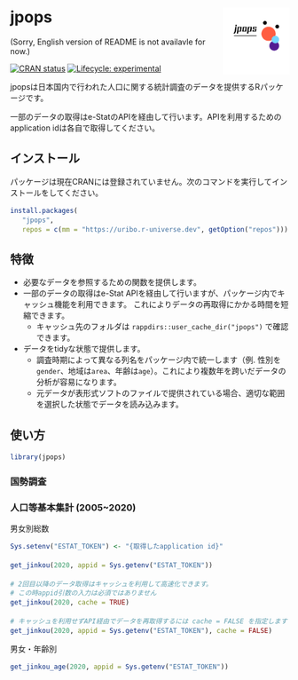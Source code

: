 
<!-- README.md is generated from README.Rmd. Please edit that file -->

# jpops <img src="man/figures/logo.png" align="right" width="120px" />

(Sorry, English version of README is not availavle for now.)

<!-- badges: start -->

[![CRAN
status](https://www.r-pkg.org/badges/version/jpops)](https://CRAN.R-project.org/package=jpops)
[![Lifecycle:
experimental](https://img.shields.io/badge/lifecycle-experimental-orange.svg)](https://lifecycle.r-lib.org/articles/stages.html#experimental)
<!-- badges: end -->

jpopsは日本国内で行われた人口に関する統計調査のデータを提供するRパッケージです。

一部のデータの取得はe-StatのAPIを経由して行います。APIを利用するためのapplication
idは各自で取得してください。

## インストール

パッケージは現在CRANには登録されていません。次のコマンドを実行してインストールをしてください。

``` r
install.packages(
   "jpops", 
   repos = c(mm = "https://uribo.r-universe.dev", getOption("repos")))
```

## 特徴

- 必要なデータを参照するための関数を提供します。
- 一部のデータの取得はe-Stat
  APIを経由して行いますが、パッケージ内でキャッシュ機能を利用できます。
  これによりデータの再取得にかかる時間を短縮できます。
  - キャッシュ先のフォルダは `rappdirs::user_cache_dir("jpops")`
    で確認できます。
- データをtidyな状態で提供します。
  - 調査時期によって異なる列名をパッケージ内で統一します（例.
    性別を`gender`、地域は`area`、年齢は`age`）。これにより複数年を跨いだデータの分析が容易になります。
  - 元データが表形式ソフトのファイルで提供されている場合、適切な範囲を選択した状態でデータを読み込みます。

## 使い方

``` r
library(jpops)
```

### 国勢調査

### 人口等基本集計 (2005~2020)

男女別総数

``` r
Sys.setenv("ESTAT_TOKEN") <- "{取得したapplication id}"

get_jinkou(2020, appid = Sys.getenv("ESTAT_TOKEN"))

# 2回目以降のデータ取得はキャッシュを利用して高速化できます。
# この時appid引数の入力は必須ではありません
get_jinkou(2020, cache = TRUE)

# キャッシュを利用せずAPI経由でデータを再取得するには cache = FALSE を指定します
get_jinkou(2020, appid = Sys.getenv("ESTAT_TOKEN"), cache = FALSE)
```

男女・年齢別

``` r
get_jinkou_age(2020, appid = Sys.getenv("ESTAT_TOKEN"))
```
